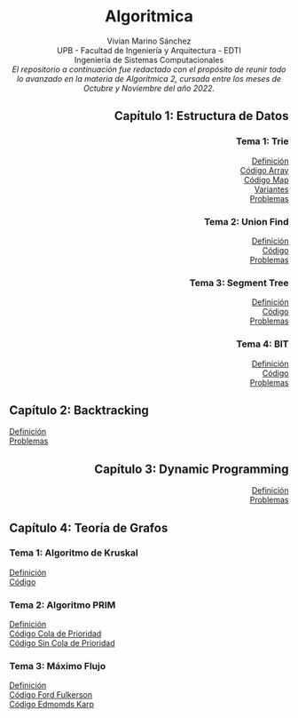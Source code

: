 <div align="center">

# Algoritmica

 Vivian Marino Sánchez  
 UPB - Facultad de Ingeniería y Arquitectura - EDTI  
 Ingeniería de Sistemas Computacionales  
 _El repositorio a continuación fue redactado con el propósito de reunir todo lo avanzado en la materia de Algoritmica 2, cursada entre los meses de Octubre y Noviembre del año 2022._  

 <div align="right">
  
 ## Capítulo 1: Estructura de Datos
  ### Tema 1: Trie
  [Definición](https://github.com/marinovivianUPB/Algoritmica/tree/main/Estructura%20de%20Datos/Trie)  
  [Código Array](https://github.com/marinovivianUPB/Algoritmica/tree/main/Estructura%20de%20Datos/Trie/trieArray.cpp)  
  [Código Map](https://github.com/marinovivianUPB/Algoritmica/tree/main/Estructura%20de%20Datos/Trie/trieMap.cpp)  
  [Variantes](https://github.com/marinovivianUPB/Algoritmica/tree/main/Estructura%20de%20Datos/Trie/Variantes)  
  [Problemas](https://github.com/marinovivianUPB/Algoritmica/tree/main/Estructura%20de%20Datos/Trie/Problemas)  
  ### Tema 2: Union Find
  [Definición](https://github.com/marinovivianUPB/Algoritmica/tree/main/Estructura%20de%20Datos/Union%20Find)  
  [Código](https://github.com/marinovivianUPB/Algoritmica/tree/main/Estructura%20de%20Datos/Union%20Find/unionFind.cpp)  
  [Problemas](https://github.com/marinovivianUPB/Algoritmica/tree/main/Estructura%20de%20Datos/Union%20Find/Problemas)  
  ### Tema 3: Segment Tree
  [Definición](https://github.com/marinovivianUPB/Algoritmica/tree/main/Estructura%20de%20Datos/Segment%20Tree)  
  [Código](https://github.com/marinovivianUPB/Algoritmica/tree/main/Estructura%20de%20Datos/Segment%20Tree/segmentTree.cpp)  
  [Problemas](https://github.com/marinovivianUPB/Algoritmica/tree/main/Estructura%20de%20Datos/Segment%20Tree/Problemas)  
  ### Tema 4: BIT
  [Definición](https://github.com/marinovivianUPB/Algoritmica/tree/main/Estructura%20de%20Datos/BIT)  
  [Código](https://github.com/marinovivianUPB/Algoritmica/tree/main/Estructura%20de%20Datos/BIT/bit.cpp)  
  [Problemas](https://github.com/marinovivianUPB/Algoritmica/tree/main/Estructura%20de%20Datos/BIT/Problemas)  

 <div align="left">  
 
  ## Capítulo 2: Backtracking  
   [Definición](https://github.com/marinovivianUPB/Algoritmica/tree/main/Backtracking)  
   [Problemas](https://github.com/marinovivianUPB/Algoritmica/tree/main/Backtracking/Problemas)  

 <div align="right">  
 
  ## Capítulo 3: Dynamic Programming  
  
   [Definición](https://github.com/marinovivianUPB/Algoritmica/tree/main/Dynamic%20Programming)  
   [Problemas](https://github.com/marinovivianUPB/Algoritmica/tree/main/Dynamic%20Programming/Problemas)  
  
   <div align="left">  
 
  ## Capítulo 4: Teoría de Grafos    
  ### Tema 1: Algoritmo de Kruskal  
   [Definición](https://github.com/marinovivianUPB/Algoritmica/tree/main/Teoria%20de%20Grafos/Algoritmo%20Kruskal)  
   [Código](https://github.com/marinovivianUPB/Algoritmica/tree/main/Teoria%20de%20Grafos/Algoritmo%20Kruskal/kruskal/kruskal.cpp)  
  ### Tema 2: Algoritmo PRIM  
   [Definición](https://github.com/marinovivianUPB/Algoritmica/tree/main/Teoria%20de%20Grafos/Algoritmo%20PRIM)  
   [Código Cola de Prioridad](https://github.com/marinovivianUPB/Algoritmica/tree/main/Teoria%20de%20Grafos/Algoritmo%20PRIM/Cola%20de%20Prioridad/prim.cpp)  
   [Código Sin Cola de Prioridad](https://github.com/marinovivianUPB/Algoritmica/tree/main/Teoria%20de%20Grafos/Algoritmo%20PRIM/Sin%20Cola%20de%20Prioridad/prim.cpp) 
### Tema 3: Máximo Flujo    
   [Definición](https://github.com/marinovivianUPB/Algoritmica/tree/main/Teoria%20de%20Grafos/Maximo%20Flujo)  
   [Código Ford Fulkerson](https://github.com/marinovivianUPB/Algoritmica/tree/main/Teoria%20de%20Grafos/Maximo%20Flujo/)  
   [Código Edmomds Karp](https://github.com/marinovivianUPB/Algoritmica/blob/main/Teoria%20de%20Grafos/Maximo%20Flujo/Edmonds%20Karp/main.cpp)  

